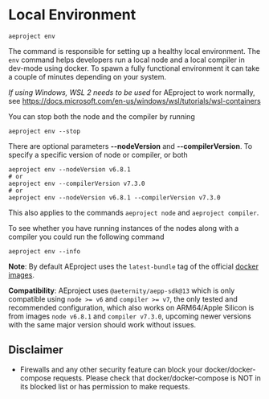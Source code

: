 # Local Environment

```text
aeproject env
```

The command is responsible for setting up a healthy local environment. The `env` command helps developers run a local node and a local compiler in dev-mode using docker. To spawn a fully functional environment it can take a couple of minutes depending on your system.

*If using Windows, WSL 2 needs to be used* for AEproject to work normally, see https://docs.microsoft.com/en-us/windows/wsl/tutorials/wsl-containers

You can stop both the node and the compiler by running
```text
aeproject env --stop
```

There are optional parameters **\-\-nodeVersion** and **\-\-compilerVersion**. To specify a specific version of node or compiler, or both
```text
aeproject env --nodeVersion v6.8.1
# or
aeproject env --compilerVersion v7.3.0
# or
aeproject env --nodeVersion v6.8.1 --compilerVersion v7.3.0
```
This also applies to the commands `aeproject node` and `aeproject compiler`.

To see whether you have running instances of the nodes along with a compiler you could run the following command
```text
aeproject env --info
```

**Note**: By default AEproject uses the `latest-bundle` tag of the official [docker images](https://hub.docker.com/r/aeternity/aeternity/tags).

**Compatibility**: AEproject uses `@aeternity/aepp-sdk@13` which is only compatible using `node >= v6` and `compiler >= v7`, the only tested and recommended configuration, which also works on ARM64/Apple Silicon is from images `node v6.8.1` and `compiler v7.3.0`, upcoming newer versions with the same major version should work without issues.

## Disclaimer
- Firewalls and any other security feature can block your docker/docker-compose requests. Please check that docker/docker-compose is NOT in its blocked list or has permission to make requests.
